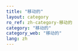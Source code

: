 ```yaml
---
title: "移动的"
layout: category
ro_ref: zh-category-移动的
category: "移动的"
category_web: "移动的"
lang: zh
---
```

